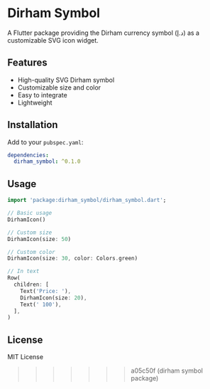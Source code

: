 # Dirham Symbol

A Flutter package providing the Dirham currency symbol (د.إ) as a customizable SVG icon widget.

## Features

- High-quality SVG Dirham symbol
- Customizable size and color
- Easy to integrate
- Lightweight

## Installation

Add to your `pubspec.yaml`:
```yaml
dependencies:
  dirham_symbol: ^0.1.0
```

## Usage
```dart
import 'package:dirham_symbol/dirham_symbol.dart';

// Basic usage
DirhamIcon()

// Custom size
DirhamIcon(size: 50)

// Custom color
DirhamIcon(size: 30, color: Colors.green)

// In text
Row(
  children: [
    Text('Price: '),
    DirhamIcon(size: 20),
    Text(' 100'),
  ],
)
```

## License

MIT License
>>>>>>> a05c50f (dirham symbol package)
